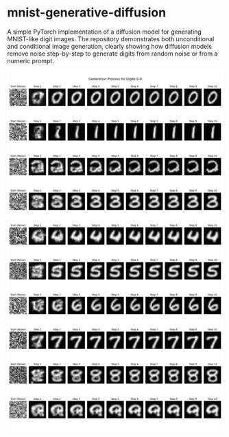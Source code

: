 # mnist-generative-diffusion
A simple PyTorch implementation of a diffusion model for generating MNIST-like digit images. The repository demonstrates both unconditional and conditional image generation, clearly showing how diffusion models remove noise step-by-step to generate digits from random noise or from a numeric prompt.

![](https://github.com/ynyeh0221/mnist-generative-diffusion/blob/main/Conditional/Transformer/output/myplot.png)
